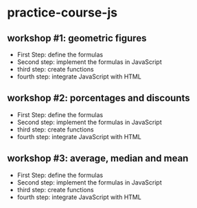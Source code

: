 # practice-course-js

## workshop #1: geometric figures

- First Step: define the formulas
- Second step: implement the formulas in JavaScript
- third step: create functions
- fourth step: integrate JavaScript with HTML

## workshop #2: porcentages and discounts

- First Step: define the formulas
- Second step: implement the formulas in JavaScript
- third step: create functions
- fourth step: integrate JavaScript with HTML

## workshop #3: average, median and mean

- First Step: define the formulas
- Second step: implement the formulas in JavaScript
- third step: create functions
- fourth step: integrate JavaScript with HTML